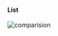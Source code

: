 #### List

![comparision](https://github.com/grijeshsaini/java-playground/collections/src/main/resources/arraylist-vs-linkedlist.png)

